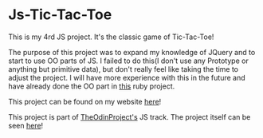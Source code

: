 # Js-Tic-Tac-Toe

This is my 4rd JS project. It's the classic game of Tic-Tac-Toe!

The purpose of this project was to expand my knowledge of JQuery and to start to use OO parts of JS. I failed to do
this(I don't use any Prototype or anything but primitive data), but don't really feel like taking the time to adjust the project.
I will have more experience with this in the future and have already done the OO part in [this](https://github.com/jose56wonton/tic_tac_toe) ruby project.

This project can be found on my website [here](http://joshuawootonn.com/js-tic-tac-toe/)!

This project is part of [TheOdinProject's](http://www.theodinproject.com) JS track.
The project itself can be seen [here](https://www.theodinproject.com/courses/javascript-and-jquery/lessons/tic-tac-toe?ref=lc-pb)!
